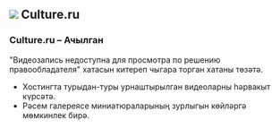 ## ![](https://www.google.com/s2/favicons?sz=32&domain=culture.ru) Culture.ru

### Culture.ru – Ачылган

"Видеозапись недоступна для просмотра по решению правообладателя" хатасын китереп чыгара торган хатаны төзәтә.

* Хостингта турыдан-туры урнаштырылган видеоларны һәрвакыт күрсәтә.
* Рәсем галереясе миниатюраларының зурлыгын көйләргә мөмкинлек бирә.
